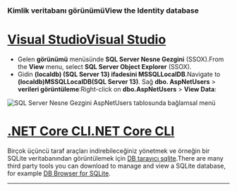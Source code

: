 ### <a name="view-the-identity-database"></a><span data-ttu-id="89888-101">Kimlik veritabanı görünümü</span><span class="sxs-lookup"><span data-stu-id="89888-101">View the Identity database</span></span>

# <a name="visual-studiotabvisual-studio"></a>[<span data-ttu-id="89888-102">Visual Studio</span><span class="sxs-lookup"><span data-stu-id="89888-102">Visual Studio</span></span>](#tab/visual-studio) 

* <span data-ttu-id="89888-103">Gelen **görünümü** menüsünde **SQL Server Nesne Gezgini** (SSOX).</span><span class="sxs-lookup"><span data-stu-id="89888-103">From the **View** menu, select **SQL Server Object Explorer** (SSOX).</span></span>
* <span data-ttu-id="89888-104">Gidin **(localdb) (SQL Server 13) ifadesini MSSQLLocalDB**.</span><span class="sxs-lookup"><span data-stu-id="89888-104">Navigate to **(localdb)MSSQLLocalDB(SQL Server 13)**.</span></span> <span data-ttu-id="89888-105">Sağ **dbo. AspNetUsers** > **verileri görüntüleme**:</span><span class="sxs-lookup"><span data-stu-id="89888-105">Right-click on **dbo.AspNetUsers** > **View Data**:</span></span>

![SQL Server Nesne Gezgini AspNetUsers tablosunda bağlamsal menü](~/security/authentication/accconfirm/_static/ssox.png)

# <a name="net-core-clitabnetcore-cli"></a>[<span data-ttu-id="89888-107">.NET Core CLI</span><span class="sxs-lookup"><span data-stu-id="89888-107">.NET Core CLI</span></span>](#tab/netcore-cli)

<span data-ttu-id="89888-108">Birçok üçüncü taraf araçları indirebileceğiniz yönetmek ve örneğin bir SQLite veritabanından görüntülemek için [DB tarayıcı sqlite](https://sqlitebrowser.org/).</span><span class="sxs-lookup"><span data-stu-id="89888-108">There are many third party tools you can download to manage and view a SQLite database, for example [DB Browser for SQLite](https://sqlitebrowser.org/).</span></span>

---